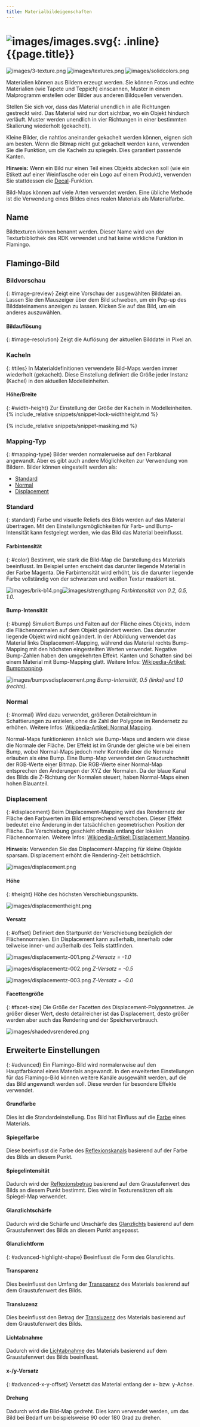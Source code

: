 ```yaml
---
title: Materialbildeigenschaften
---
```



# ![images/images.svg](images/images.svg){: .inline} {{page.title}}

![images/3-texture.png](images/3-texture.png)
![images/textures.png](images/textures.png)
![images/solidcolors.png](images/textureset.png)

Materialien können aus Bildern erzeugt werden. Sie können Fotos und echte Materialien (wie Tapete und Teppich) einscannen, Muster in einem Malprogramm erstellen oder Bilder aus anderen Bildquellen verwenden.

Stellen Sie sich vor, dass das Material unendlich in alle Richtungen gestreckt wird. Das Material wird nur dort sichtbar, wo ein Objekt hindurch verläuft. Muster werden unendlich in vier Richtungen in einer bestimmten Skalierung wiederholt (gekachelt).

Kleine Bilder, die nahtlos aneinander gekachelt werden können, eignen sich am besten. Wenn die Bitmap nicht gut gekachelt werden kann, verwenden Sie die Funktion, um die Kacheln zu spiegeln. Dies garantiert passende Kanten.

**Hinweis:** Wenn ein Bild nur einen Teil eines Objekts abdecken soll (wie ein Etikett auf einer Weinflasche oder ein Logo auf einem Produkt), verwenden Sie stattdessen die [Decal](properties-decal.html)-Funktion.

Bild-Maps können auf viele Arten verwendet werden. Eine übliche Methode ist die Verwendung eines Bildes eines realen Materials als Materialfarbe.

## Name
Bildtexturen können benannt werden.  Dieser Name wird von der Texturbibliothek des RDK verwendet und hat keine wirkliche Funktion in Flamingo.

## Flamingo-Bild

### Bildvorschau
{: #image-preview}
Zeigt eine Vorschau der ausgewählten Bilddatei an. Lassen Sie den Mauszeiger über dem Bild schweben, um ein Pop-up des Bilddateinamens anzeigen zu lassen.  Klicken Sie auf das Bild, um ein anderes auszuwählen.

#### Bildauflösung
{: #image-resolution}
Zeigt die Auflösung der aktuellen Bilddatei in Pixel an.

### Kacheln
{: #tiles}
In Materialdefinitionen verwendete Bild-Maps werden immer wiederholt (gekachelt). Diese Einstellung definiert die Größe jeder Instanz (Kachel) in den aktuellen Modelleinheiten.

#### Höhe/Breite
{: #width-height}
Zur Einstellung der Größe der Kacheln in Modelleinheiten.
{% include_relative snippets/snippet-lock-widthheight.md %}

{% include_relative snippets/snippet-masking.md %}

### Mapping-Typ
{: #mapping-type}
Bilder werden normalerweise auf den Farbkanal angewandt. Aber es gibt auch andere Möglichkeiten zur Verwendung von Bildern.  Bilder können eingestellt werden als:

* [Standard](#standard)
* [Normal](#normal)
* [Displacement](#displacement)

### Standard
{: standard}
Farbe und visuelle Reliefs des Bilds werden auf das Material übertragen. Mit den Einstellungsmöglichkeiten für Farb- und Bump-Intensität kann festgelegt werden, wie das Bild das Material beeinflusst.

#### Farbintensität
{: #color}
Bestimmt, wie stark die Bild-Map die Darstellung des Materials beeinflusst. Im Beispiel unten erscheint das darunter liegende Material in der Farbe Magenta. Die Farbintensität wird erhöht, bis die darunter liegende Farbe vollständig von der schwarzen und weißen Textur maskiert ist.

![images/brik-b14.png](images/brik-b14.png)![images/strength.png](images/strength.png)
*Farbintensität von 0.2, 0.5, 1.0.*

#### Bump-Intensität
{: #bump}
Simuliert Bumps und Falten auf der Fläche eines Objekts, indem die Flächennormalen auf dem Objekt geändert werden. Das darunter liegende Objekt wird nicht geändert. In der Abbildung verwendet das Material links Displacement-Mapping, während das Material rechts Bump-Mapping mit den höchsten eingestellten Werten verwendet. Negative Bump-Zahlen haben den umgekehrten Effekt. Kanten und Schatten sind bei einem Material mit Bump-Mapping glatt. Weitere Infos: [Wikipedia-Artikel: Bumpmapping](https://de.wikipedia.org/wiki/Bumpmapping).

![images/bumpvsdisplacement.png](images/bumpvsdisplacement.png)
*Bump-Intensität, 0.5 (links) und 1.0 (rechts).*

### Normal
{: #normal}
Wird dazu verwendet, größeren Detailreichtum in Schattierungen zu erzielen, ohne die Zahl der Polygone im Rendernetz zu erhöhen. Weitere Infos: [Wikipedia-Artikel: Normal Mapping](https://de.wikipedia.org/wiki/Normal_Mapping).

Normal-Maps funktionieren ähnlich wie Bump-Maps und ändern wie diese die Normale der Fläche. Der Effekt ist im Grunde der gleiche wie bei einem Bump, wobei Normal-Maps jedoch mehr Kontrolle über die Normale erlauben als eine Bump. Eine Bump-Map verwendet den Graudurchschnitt der RGB-Werte einer Bitmap. Die RGB-Werte einer Normal-Map entsprechen den Änderungen der XYZ der Normalen. Da der blaue Kanal des Bilds die Z-Richtung der Normalen steuert, haben Normal-Maps einen hohen Blauanteil.

### Displacement
{: #displacement}
Beim Displacement-Mapping wird das Rendernetz der Fläche den Farbwerten im Bild entsprechend verschoben. Dieser Effekt bedeutet eine Änderung in der tatsächlichen geometrischen Position der Fläche. Die Verschiebung geschieht oftmals entlang der lokalen Flächennormalen. Weitere Infos: [Wikipedia-Artikel: Displacement Mapping](https://de.wikipedia.org/wiki/Displacement_Mapping).

 **Hinweis:** Verwenden Sie das Displacement-Mapping für kleine Objekte sparsam. Displacement erhöht die Rendering-Zeit beträchtlich.

![images/displacement.png](images/displacement.png)

#### Höhe
{: #height}
Höhe des höchsten Verschiebungspunkts.

![images/displacementheight.png](images/displacementheight.png)

#### Versatz
{: #offset}
Definiert den Startpunkt der Verschiebung bezüglich der Flächennormalen. Ein Displacement kann außerhalb, innerhalb oder teilweise inner- und außerhalb des Teils stattfinden.

![images/displacementz-001.png](images/displacementz-001.png)
*Z-Versatz = -1.0*

![images/displacementz-002.png](images/displacementz-002.png)
*Z-Versatz = -0.5*

![images/displacementz-003.png](images/displacementz-003.png)
*Z-Versatz = -0.0*

#### Facettengröße
{: #facet-size}
Die Größe der Facetten des Displacement-Polygonnetzes. Je größer dieser Wert, desto detailreicher ist das Displacement, desto größer werden aber auch das Rendering und der Speicherverbrauch.

![images/shadedvsrendered.png](images/shadedvsrendered.png)

## Erweiterte Einstellungen
{: #advanced}
Ein Flamingo-Bild wird normalerweise auf den Hauptfarbkanal eines Materials angewandt. In den erweiterten Einstellungen für das Flamingo-Bild können weitere Kanäle ausgewählt werden, auf die das Bild angewandt werden soll.  Diese werden für besondere Effekte verwendet.

####  Grundfarbe
Dies ist die Standardeinstellung.  Das Bild hat Einfluss auf die [Farbe](advanced-material-properties-main.html#color) eines Materials.

####  Spiegelfarbe
Diese beeinflusst die Farbe des [Reflexionskanals](advanced-material-properties-main.html#highlight-color) basierend auf der Farbe des Bilds an diesem Punkt.

####  Spiegelintensität
Dadurch wird der [Reflexionsbetrag](advanced-material-properties-main.html#intensity) basierend auf dem Graustufenwert des Bilds an diesem Punkt bestimmt.  Dies wird in Texturensätzen oft als Spiegel-Map verwendet.

####  Glanzlichtschärfe
Dadurch wird die Schärfe und Unschärfe des [Glanzlichts](advanced-material-properties-main.html#intensity) basierend auf dem Graustufenwert des Bilds an diesem Punkt angepasst.

#### Glanzlichtform
{: #advanced-highlight-shape}
Beeinflusst die Form des Glanzlichts.

####  Transparenz
Dies beeinflusst den Umfang der [Transparenz](advanced-material-properties-main.html#intensity) des Materials basierend auf dem Graustufenwert des Bilds.

####  Transluzenz
Dies beeinflusst den Betrag der [Transluzenz](advanced-material-properties-transparency.html#translucency) des Materials basierend auf dem Graustufenwert des Bilds.

####  Lichtabnahme
Dadurch wird die [Lichtabnahme](advanced-material-properties-transparency.html#attenuation) des Materials basierend auf dem Graustufenwert des Bilds beeinflusst.

#### x-/y-Versatz
{: #advanced-x-y-offset}
Versetzt das Material entlang der x- bzw. y-Achse.

#### Drehung
Dadurch wird die Bild-Map gedreht.  Dies kann verwendet werden, um das Bild bei Bedarf um beispielsweise 90 oder 180 Grad zu drehen.